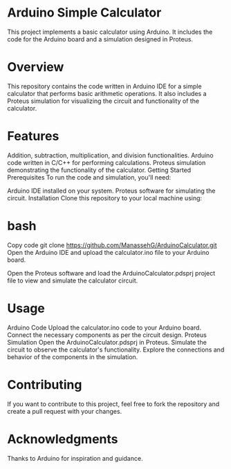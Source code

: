 # Arduino Simple Calculator
This project implements a basic calculator using Arduino. It includes the code for the Arduino board and a simulation designed in Proteus.

# Overview
This repository contains the code written in Arduino IDE for a simple calculator that performs basic arithmetic operations. It also includes a Proteus simulation for visualizing the circuit and functionality of the calculator.

# Features
Addition, subtraction, multiplication, and division functionalities.
Arduino code written in C/C++ for performing calculations.
Proteus simulation demonstrating the functionality of the calculator.
Getting Started
Prerequisites
To run the code and simulation, you'll need:

Arduino IDE installed on your system.
Proteus software for simulating the circuit.
Installation
Clone this repository to your local machine using:

#  bash
Copy code
git clone https://github.com/ManassehG/ArduinoCalculator.git
Open the Arduino IDE and upload the calculator.ino file to your Arduino board.

Open the Proteus software and load the ArduinoCalculator.pdsprj project file to view and simulate the calculator circuit.

# Usage
Arduino Code
Upload the calculator.ino code to your Arduino board.
Connect the necessary components as per the circuit design.
Proteus Simulation
Open the ArduinoCalculator.pdsprj in Proteus.
Simulate the circuit to observe the calculator's functionality.
Explore the connections and behavior of the components in the simulation.


# Contributing
If you want to contribute to this project, feel free to fork the repository and create a pull request with your changes.


#  Acknowledgments
Thanks to Arduino for inspiration and guidance.
